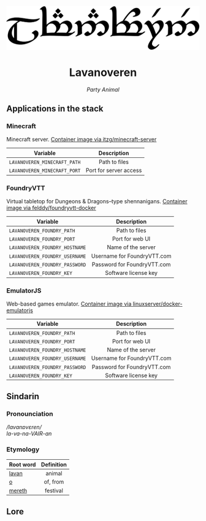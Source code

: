 <div align="center">
<img src="../resources/images/lavanoveren.svg" alt="Lavanoveren written in Tengwar" style="max-width:100%;">

# Lavanoveren
_Party Animal_
</div>

## Applications in the stack

### Minecraft
Minecraft server.
[Container image via itzg/minecraft-server](https://github.com/itzg/docker-minecraft-server)

| Variable | Description |
|------------------------------------|:-----:|
| `LAVANOVEREN_MINECRAFT_PATH` | Path to files |
| `LAVANOVEREN_MINECRAFT_PORT` | Port for server access |

### FoundryVTT
Virtual tabletop for Dungeons & Dragons–type shennanigans.
[Container image via felddy/foundryvtt-docker](https://github.com/felddy/foundryvtt-docker)

| Variable | Description |
|------------------------------------|:-----:|
| `LAVANOVEREN_FOUNDRY_PATH` | Path to files |
| `LAVANOVEREN_FOUNDRY_PORT` | Port for web UI |
| `LAVANOVEREN_FOUNDRY_HOSTNAME` | Name of the server |
| `LAVANOVEREN_FOUNDRY_USERNAME` | Username for FoundryVTT.com  |
| `LAVANOVEREN_FOUNDRY_PASSWORD` | Password for FoundryVTT.com  |
| `LAVANOVEREN_FOUNDRY_KEY` | Software license key |


### EmulatorJS
Web-based games emulator.
[Container image via linuxserver/docker-emulatorjs](https://github.com/linuxserver/docker-emulatorjs)

| Variable | Description |
|------------------------------------|:-----:|
| `LAVANOVEREN_FOUNDRY_PATH` | Path to files |
| `LAVANOVEREN_FOUNDRY_PORT` | Port for web UI |
| `LAVANOVEREN_FOUNDRY_HOSTNAME` | Name of the server |
| `LAVANOVEREN_FOUNDRY_USERNAME` | Username for FoundryVTT.com  |
| `LAVANOVEREN_FOUNDRY_PASSWORD` | Password for FoundryVTT.com  |
| `LAVANOVEREN_FOUNDRY_KEY` | Software license key |


## Sindarin

### Pronounciation

_/lavanɒvɛren/_  
_la-va-na-VAIR-an_


### Etymology

| Root word | Definition |
|-----------|:----------:|
| [lavan](https://www.elfdict.com/wt/516959)       | animal        |
| [o](https://www.elfdict.com/wt/518825)     | of, from      |
| [mereth](https://www.elfdict.com/wt/520421)     | festival       |


## Lore
